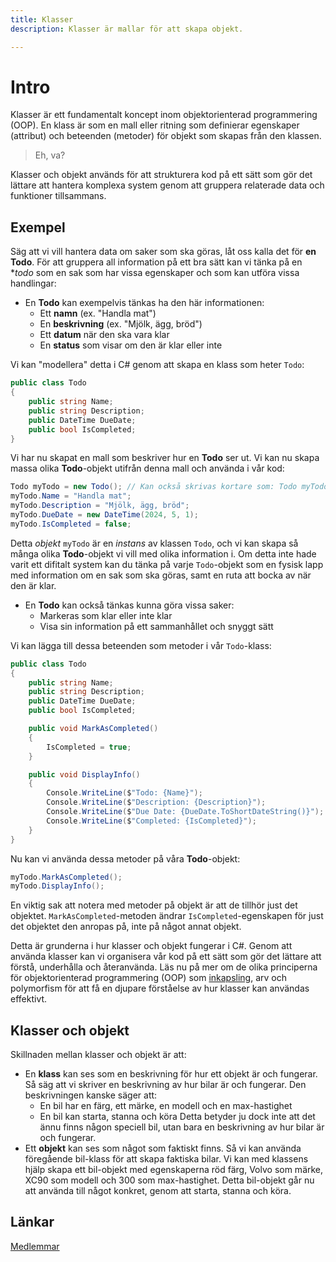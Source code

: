 ```yaml
---
title: Klasser 
description: Klasser är mallar för att skapa objekt.

---
```


# Intro

Klasser är ett fundamentalt koncept inom objektorienterad programmering (OOP). En klass är som en mall eller ritning som definierar egenskaper (attribut) och beteenden (metoder) för objekt som skapas från den klassen.

> Eh, va?

Klasser och objekt används för att strukturera kod på ett sätt som gör det lättare att hantera komplexa system genom att gruppera relaterade data och funktioner tillsammans. 

## Exempel

Säg att vi vill hantera data om saker som ska göras, låt oss kalla det för **en Todo**. För att gruppera all information på ett bra sätt kan vi tänka på en **todo* som en sak som har vissa egenskaper och som kan utföra vissa handlingar:

* En **Todo** kan exempelvis tänkas ha den här informationen:
    * Ett **namn** (ex. "Handla mat")
    * En **beskrivning** (ex. "Mjölk, ägg, bröd")
    * Ett **datum** när den ska vara klar
    * En **status** som visar om den är klar eller inte

Vi kan "modellera" detta i C# genom att skapa en klass som heter `Todo`:

```csharp
public class Todo
{
    public string Name;
    public string Description;
    public DateTime DueDate;
    public bool IsCompleted;
}
```

Vi har nu skapat en mall som beskriver hur en **Todo** ser ut. Vi kan nu skapa massa olika **Todo**-objekt utifrån denna mall och använda i vår kod:

```csharp
Todo myTodo = new Todo(); // Kan också skrivas kortare som: Todo myTodo = new();
myTodo.Name = "Handla mat";
myTodo.Description = "Mjölk, ägg, bröd";
myTodo.DueDate = new DateTime(2024, 5, 1);
myTodo.IsCompleted = false;
```

Detta *objekt* `myTodo` är en *instans* av klassen `Todo`, och vi kan skapa så många olika **Todo**-objekt vi vill med olika information i. Om detta inte hade varit ett difitalt system kan du tänka på varje `Todo`-objekt som en fysisk lapp med information om en sak som ska göras, samt en ruta att bocka av när den är klar.

* En **Todo** kan också tänkas kunna göra vissa saker:
    * Markeras som klar eller inte klar
    * Visa sin information på ett sammanhållet och snyggt sätt

Vi kan lägga till dessa beteenden som metoder i vår `Todo`-klass:

```csharp
public class Todo
{
    public string Name;
    public string Description;
    public DateTime DueDate;
    public bool IsCompleted;

    public void MarkAsCompleted()
    {
        IsCompleted = true;
    }

    public void DisplayInfo()
    {
        Console.WriteLine($"Todo: {Name}");
        Console.WriteLine($"Description: {Description}");
        Console.WriteLine($"Due Date: {DueDate.ToShortDateString()}");
        Console.WriteLine($"Completed: {IsCompleted}");
    }
}
```

Nu kan vi använda dessa metoder på våra **Todo**-objekt:

```csharp
myTodo.MarkAsCompleted();
myTodo.DisplayInfo();
```
En viktig sak att notera med metoder på objekt är att de tillhör just det objektet. `MarkAsCompleted`-metoden ändrar `IsCompleted`-egenskapen för just det objektet den anropas på, inte på något annat objekt. 

Detta är grunderna i hur klasser och objekt fungerar i C#. Genom att använda klasser kan vi organisera vår kod på ett sätt som gör det lättare att förstå, underhålla och återanvända. Läs nu på mer om de olika principerna för objektorienterad programmering (OOP) som [inkapsling](./encapsulation.md), arv och polymorfism för att få en djupare förståelse av hur klasser kan användas effektivt.

## Klasser och objekt

Skillnaden mellan klasser och objekt är att:

* En **klass** kan ses som en beskrivning för hur ett objekt är och fungerar. Så säg att vi skriver en beskrivning av hur bilar är och fungerar. Den beskrivningen kanske säger att:
    * En bil har en färg, ett märke, en modell och en max-hastighet
    * En bil kan starta, stanna och köra
Detta betyder ju dock inte att det ännu finns någon speciell bil, utan bara en beskrivning av hur bilar är och fungerar.
* Ett **objekt** kan ses som något som faktiskt finns. Så vi kan använda föregående bil-klass för att skapa faktiska bilar. Vi kan med klassens hjälp skapa ett bil-objekt med egenskaperna röd färg, Volvo som märke, XC90 som modell och 300 som max-hastighet. Detta bil-objekt går nu att använda till något konkret, genom att starta, stanna och köra.

## Länkar

[Medlemmar](https://learn.microsoft.com/en-us/dotnet/csharp/programming-guide/classes-and-structs/members)
